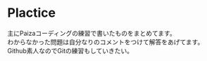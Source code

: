 # Plactice
主にPaizaコーディングの練習で書いたものをまとめてます。  
わからなかった問題は自分なりのコメントをつけて解答をあげてます。  
Github素人なのでGitの練習もしていきたい。  
